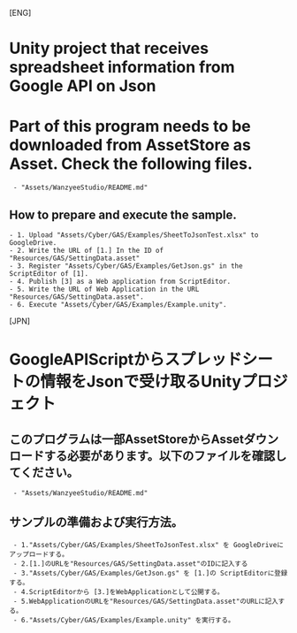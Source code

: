 [ENG]
# Unity project that receives spreadsheet information from Google API on Json

# Part of this program needs to be downloaded from AssetStore as Asset. Check the following files.
	 - "Assets/WanzyeeStudio/README.md"

## How to prepare and execute the sample.
	- 1. Upload "Assets/Cyber/GAS/Examples/SheetToJsonTest.xlsx" to GoogleDrive.
	- 2. Write the URL of [1.] In the ID of "Resources/GAS/SettingData.asset"
	- 3. Register "Assets/Cyber/GAS/Examples/GetJson.gs" in the ScriptEditor of [1].
	- 4. Publish [3] as a Web application from ScriptEditor.
	- 5. Write the URL of Web Application in the URL "Resources/GAS/SettingData.asset".
	- 6. Execute "Assets/Cyber/GAS/Examples/Example.unity".

[JPN]
# GoogleAPIScriptからスプレッドシートの情報をJsonで受け取るUnityプロジェクト

## このプログラムは一部AssetStoreからAssetダウンロードする必要があります。以下のファイルを確認してください。
	 - "Assets/WanzyeeStudio/README.md"

## サンプルの準備および実行方法。
	 - 1."Assets/Cyber/GAS/Examples/SheetToJsonTest.xlsx" を GoogleDriveにアップロードする。
	 - 2.[1.]のURLを"Resources/GAS/SettingData.asset"のIDに記入する
	 - 3."Assets/Cyber/GAS/Examples/GetJson.gs" を [1.]の ScriptEditorに登録する。
	 - 4.ScriptEditorから [3.]をWebApplicationとして公開する。
	 - 5.WebApplicationのURLを"Resources/GAS/SettingData.asset"のURLに記入する。
	 - 6."Assets/Cyber/GAS/Examples/Example.unity" を実行する。
